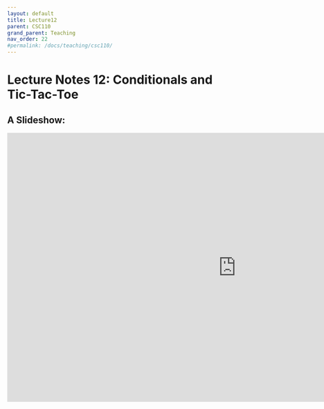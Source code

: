 ```yaml
---
layout: default
title: Lecture12
parent: CSC110
grand_parent: Teaching
nav_order: 22
#permalink: /docs/teaching/csc110/
---  
```

  

Lecture Notes 12: Conditionals and Tic-Tac-Toe
===========================================



A Slideshow:
---------------

<iframe src="https://docs.google.com/presentation/d/19w-ccpuOgMAHDub5W_1deqwSV9AXuO0MV9n7bkaB8Wg/embed?start=false&loop=false&delayms=60000" frameborder="0" width="1055" height="623" allowfullscreen="true" mozallowfullscreen="true" webkitallowfullscreen="true"></iframe>

